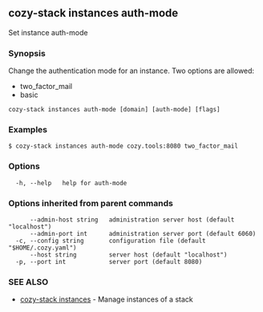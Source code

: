 ## cozy-stack instances auth-mode

Set instance auth-mode

### Synopsis

Change the authentication mode for an instance. Two options are allowed:
- two_factor_mail
- basic


```
cozy-stack instances auth-mode [domain] [auth-mode] [flags]
```

### Examples

```
$ cozy-stack instances auth-mode cozy.tools:8080 two_factor_mail
```

### Options

```
  -h, --help   help for auth-mode
```

### Options inherited from parent commands

```
      --admin-host string   administration server host (default "localhost")
      --admin-port int      administration server port (default 6060)
  -c, --config string       configuration file (default "$HOME/.cozy.yaml")
      --host string         server host (default "localhost")
  -p, --port int            server port (default 8080)
```

### SEE ALSO

* [cozy-stack instances](cozy-stack_instances.md)	 - Manage instances of a stack

